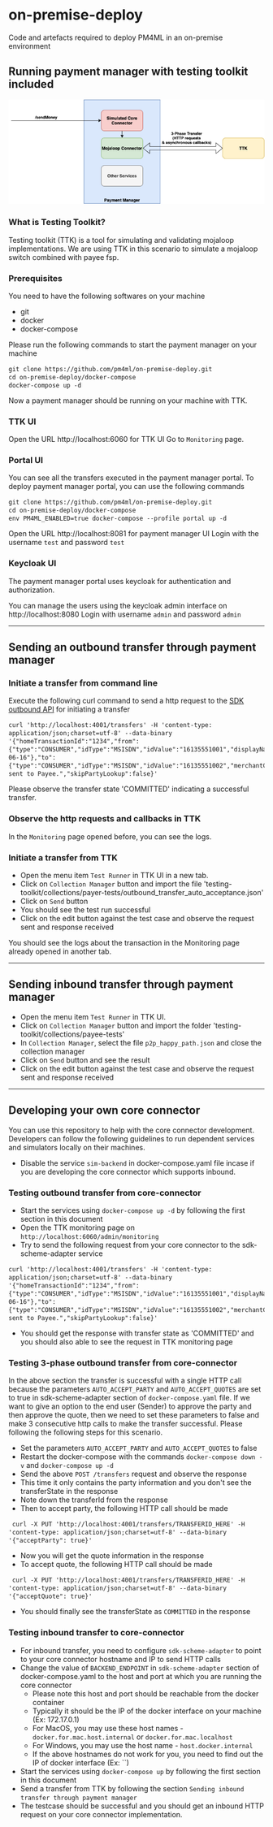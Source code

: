 # on-premise-deploy
Code and artefacts required to deploy PM4ML in an on-premise environment

## Running payment manager with testing toolkit included

![Payment manager with TTK](/assets/images/ttk-scenario1.png)

### What is Testing Toolkit?

Testing toolkit (TTK) is a tool for simulating and validating mojaloop implementations. We are using TTK in this scenario to simulate a mojaloop switch combined with payee fsp.

### Prerequisites

You need to have the following softwares on your machine
* git
* docker
* docker-compose

Please run the following commands to start the payment manager on your machine
```
git clone https://github.com/pm4ml/on-premise-deploy.git
cd on-premise-deploy/docker-compose
docker-compose up -d
```

Now a payment manager should be running on your machine with TTK.

### TTK UI

Open the URL http://localhost:6060 for TTK UI
Go to `Monitoring` page.

### Portal UI

You can see all the transfers executed in the payment manager portal.
To deploy payment manager portal, you can use the following commands
```
git clone https://github.com/pm4ml/on-premise-deploy.git
cd on-premise-deploy/docker-compose
env PM4ML_ENABLED=true docker-compose --profile portal up -d
```

Open the URL http://localhost:8081 for payment manager UI
Login with the username `test` and password `test`

### Keycloak UI

The payment manager portal uses keycloak for authentication and authorization.

You can manage the users using the keycloak admin interface on http://localhost:8080
Login with username `admin` and password `admin`

---

## Sending an outbound transfer through payment manager

### Initiate a transfer from command line

Execute the following curl command to send a http request to the [SDK outbound API](https://github.com/mojaloop/api-snippets/blob/main/docs/sdk-scheme-adapter-outbound-v2_1_0-openapi3-snippets.yaml) for initiating a transfer

```
curl 'http://localhost:4001/transfers' -H 'content-type: application/json;charset=utf-8' --data-binary '{"homeTransactionId":"1234","from":{"type":"CONSUMER","idType":"MSISDN","idValue":"16135551001","displayName":"string","firstName":"Henrik","middleName":"Johannes","lastName":"Karlsson","dateOfBirth":"1966-06-16"},"to":{"type":"CONSUMER","idType":"MSISDN","idValue":"16135551002","merchantClassificationCode":123},"amountType":"SEND","currency":"EUR","amount":"10","transactionType":"TRANSFER","note":"Note sent to Payee.","skipPartyLookup":false}'
```

Please observe the transfer state 'COMMITTED' indicating a successful transfer.

### Observe the http requests and callbacks in TTK

In the `Monitoring` page opened before, you can see the logs.

### Initiate a transfer from TTK

* Open the menu item `Test Runner` in TTK UI in a new tab.
* Click on `Collection Manager` button and import the file 'testing-toolkit/collections/payer-tests/outbound_transfer_auto_acceptance.json'
* Click on `Send` button
* You should see the test run successful
* Click on the edit button against the test case and observe the request sent and response received

You should see the logs about the transaction in the Monitoring page already opened in another tab.

---

## Sending inbound transfer through payment manager

* Open the menu item `Test Runner` in TTK UI.
* Click on `Collection Manager` button and import the folder 'testing-toolkit/collections/payee-tests'
* In `Collection Manager`, select the file `p2p_happy_path.json` and close the collection manager
* Click on `Send` button and see the result
* Click on the edit button against the test case and observe the request sent and response received

---

## Developing your own core connector

You can use this repository to help with the core connector development.
Developers can follow the following guidelines to run dependent services and simulators locally on their machines.

- Disable the service `sim-backend` in docker-compose.yaml file incase if you are developing the core connector which supports inbound.

### Testing outbound transfer from core-connector

- Start the services using `docker-compose up -d` by following the first section in this document
- Open the TTK monitoring page on `http://localhost:6060/admin/monitoring`
- Try to send the following request from your core connector to the sdk-scheme-adapter service
```
curl 'http://localhost:4001/transfers' -H 'content-type: application/json;charset=utf-8' --data-binary '{"homeTransactionId":"1234","from":{"type":"CONSUMER","idType":"MSISDN","idValue":"16135551001","displayName":"string","firstName":"Henrik","middleName":"Johannes","lastName":"Karlsson","dateOfBirth":"1966-06-16"},"to":{"type":"CONSUMER","idType":"MSISDN","idValue":"16135551002","merchantClassificationCode":123},"amountType":"SEND","currency":"EUR","amount":"10","transactionType":"TRANSFER","note":"Note sent to Payee.","skipPartyLookup":false}'
```
- You should get the response with transfer state as 'COMMITTED' and you should also able to see the request in TTK monitoring page

### Testing 3-phase outbound transfer from core-connector

In the above section the transfer is successful with a single HTTP call because the parameters `AUTO_ACCEPT_PARTY` and `AUTO_ACCEPT_QUOTES` are set to true in sdk-scheme-adapter section of `docker-compose.yaml` file.
If we want to give an option to the end user (Sender) to approve the party and then approve the quote, then we need to set these parameters to false and make 3 consecutive http calls to make the transfer successful. Please following the following steps for this scenario.
- Set the parameters `AUTO_ACCEPT_PARTY` and `AUTO_ACCEPT_QUOTES` to false
- Restart the docker-compose with the commands `docker-compose down -v` and `docker-compose up -d`
- Send the above `POST /transfers` request and observe the response
- This time it only contains the party information and you don't see the transferState in the response
- Note down the transferId from the response
- Then to accept party, the following HTTP call should be made
```
 curl -X PUT 'http://localhost:4001/transfers/TRANSFERID_HERE' -H 'content-type: application/json;charset=utf-8' --data-binary '{"acceptParty": true}'
```
- Now you will get the quote information in the response
- To accept quote, the following HTTP call should be made
```
 curl -X PUT 'http://localhost:4001/transfers/TRANSFERID_HERE' -H 'content-type: application/json;charset=utf-8' --data-binary '{"acceptQuote": true}'
```
- You should finally see the transferState as `COMMITTED` in the response


### Testing inbound transfer to core-connector

- For inbound transfer, you need to configure `sdk-scheme-adapter` to point to your core connector hostname and IP to send HTTP calls
- Change the value of `BACKEND_ENDPOINT` in `sdk-scheme-adapter` section of docker-compose.yaml to the host and port at which you are running the core connector
  - Please note this host and port should be reachable from the docker container
  - Typically it should be the IP of the docker interface on your machine (Ex: 172.17.0.1)
  - For MacOS, you may use these host names - `docker.for.mac.host.internal` or `docker.for.mac.localhost`
  - For Windows, you may use the host name - `host.docker.internal`
  - If the above hostnames do not work for you, you need to find out the IP of docker interface (Ex: ``)
- Start the services using `docker-compose up` by following the first section in this document
- Send a transfer from TTK by following the section `Sending inbound transfer through payment manager`
- The testcase should be successful and you should get an inbound HTTP request on your core connector implementation.